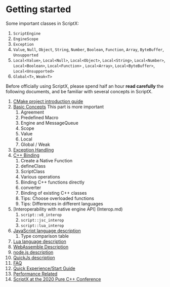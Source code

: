 # Getting started

Some important classes in ScriptX:
1. `ScriptEngine`
2. `EngineScope`
2. `Exception`
3. `Value`, `Null`, `Object`, `String`, `Number`, `Boolean`, `Function`, `Array`, `ByteBuffer`, `Unsupported`
4. `Local<Value>`, `Local<Null>`, `Local<Object>`, `Local<String>`, `Local<Number>`, `Local<Boolean>`, `Local<Function>` , `Local<Array>`, `Local<ByteBuffer>`, `Local<Unsupported>`
5. `Global<T>`, `Weak<T>`

Before officially using ScriptX, please spend half an hour **read carefully** the following documents, and be familiar with several concepts in ScriptX.

1. [CMake project introduction guide](ImportScriptX.md)
2. [Basic Concepts](Basics.md) This part is more important
   1. Agreement
   1. Predefined Macro
   1. Engine and MessageQueue
   1. Scope
   1. Value
   1. Local
   1. Global / Weak
3. [Exception Handling](Exception.md)
4. [C++ Binding](NativeBinding.md)
   1. Create a Native Function
   2. defineClass
   1. ScriptClass
   3. Various operations
   4. Binding C++ functions directly
   5. converter
   6. Binding of existing C++ classes
   7. Tips: Choose overloaded functions
   8. Tips: Differences in different languages
5. [Interoperability with native engine API] (Interop.md)
   1. `script::v8_interop`
   1. `script::jsc_interop`
   1. `script::lua_interop`
6. [JavaScript language description](JavaScript.md)
   1. Type comparison table
7. [Lua language description](Lua.md)
8. [WebAssemble Description](WebAssembly.md)
9. [node.js description](NodeJs.md)
10. [QuickJs description](QuickJs.md)
10. [FAQ](FAQ.md)
11. [Quick Experience/Start Guide](QuickStart.md)
12. [Performance Related](Performance.md)
13. [ScriptX at the 2020 Pure C++ Conference](PureCpp2020.md)